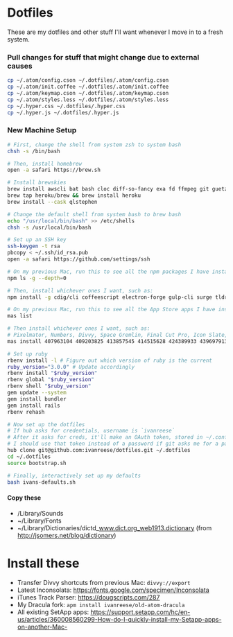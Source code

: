 # Dotfiles
These are my dotfiles and other stuff I'll want whenever I move in to a fresh system.

### Pull changes for stuff that might change due to external causes
```bash
cp ~/.atom/config.cson ~/.dotfiles/.atom/config.cson
cp ~/.atom/init.coffee ~/.dotfiles/.atom/init.coffee
cp ~/.atom/keymap.cson ~/.dotfiles/.atom/keymap.cson
cp ~/.atom/styles.less ~/.dotfiles/.atom/styles.less
cp ~/.hyper.css ~/.dotfiles/.hyper.css
cp ~/.hyper.js ~/.dotfiles/.hyper.js
```

### New Machine Setup

```bash
# First, change the shell from system zsh to system bash
chsh -s /bin/bash

# Then, install homebrew
open -a safari https://brew.sh

# Install brewskies
brew install awscli bat bash cloc diff-so-fancy exa fd ffmpeg git guetzli hub mas node prettyping rbenv yarn
brew tap heroku/brew && brew install heroku
brew install --cask qlstephen

# Change the default shell from system bash to brew bash
echo "/usr/local/bin/bash" >> /etc/shells
chsh -s /usr/local/bin/bash

# Set up an SSH key
ssh-keygen -t rsa
pbcopy < ~/.ssh/id_rsa.pub
open -a safari https://github.com/settings/ssh

# On my previous Mac, run this to see all the npm packages I have installed
npm ls -g --depth=0

# Then, install whichever ones I want, such as:
npm install -g cdig/cli coffeescript electron-forge gulp-cli surge tldr

# On my previous Mac, run this to see all the App Store apps I have installed:
mas list

# Then install whichever ones I want, such as:
# Pixelmator, Numbers, Divvy, Space Gremlin, Final Cut Pro, Icon Slate, Keka, iA Writer, Quiver, xScope, ColorSnapper2, HyperDither, Pixelmator Pro, Wipr, Gifski, Tweetbot, Drafts
mas install 407963104 409203825 413857545 414515628 424389933 439697913 470158793 775737590 866773894 889428659 969418666 1110997147 1289583905 1320666476 1351639930 1384080005 1435957248

# Set up ruby
rbenv install -l # Figure out which version of ruby is the current
ruby_version="3.0.0" # Update accordingly
rbenv install "$ruby_version"
rbenv global "$ruby_version"
rbenv shell "$ruby_version"
gem update --system
gem install bundler
gem install rails
rbenv rehash

# Now set up the dotfiles
# If hub asks for credentials, username is `ivanreese`
# After it asks for creds, it'll make an OAuth token, stored in ~/.config/hub
# I should use that token instead of a password if git asks me for a password when working with an https remote
hub clone git@github.com:ivanreese/dotfiles.git ~/.dotfiles
cd ~/.dotfiles
source bootstrap.sh

# Finally, interactively set up my defaults
bash ivans-defaults.sh
```

#### Copy these
* /Library/Sounds
* ~/Library/Fonts
* ~/Library/Dictionaries/dictd_www.dict.org_web1913.dictionary (from http://jsomers.net/blog/dictionary)

# Install these
* Transfer Divvy shortcuts from previous Mac: `divvy://export`
* Latest Inconsolata: https://fonts.google.com/specimen/Inconsolata
* iTunes Track Parser: https://dougscripts.com/287
* My Dracula fork: `apm install ivanreese/old-atom-dracula`
* All existing SetApp apps: https://support.setapp.com/hc/en-us/articles/360008560299-How-do-I-quickly-install-my-Setapp-apps-on-another-Mac-
